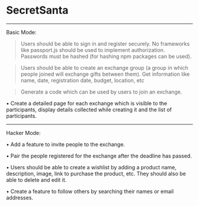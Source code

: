 # SecretSanta

---------------------------------------------------------------------------------------------------------------

Basic Mode:

> Users should be able to sign in and register securely. No frameworks like passport.js should be used to implement authorization. Passwords must be hashed (for hashing npm packages can be used).

> Users should be able to create an exchange group (a group in which people joined will exchange gifts between them). Get information like name, date, registration date, budget, location, etc

> Generate a code which can be used by users to join an exchange.

• Create a detailed page for each exchange which is visible to the participants, display details collected while creating it and the list of participants.

---------------------------------------------------------------------------------------------------------------

Hacker Mode:

• Add a feature to invite people to the exchange.

• Pair the people registered for the exchange after the deadline has passed.

• Users should be able to create a wishlist by adding a product name, description, image, link to purchase the product, etc. They should also be able to delete and edit it.

• Create a feature to follow others by searching their names or email addresses.
